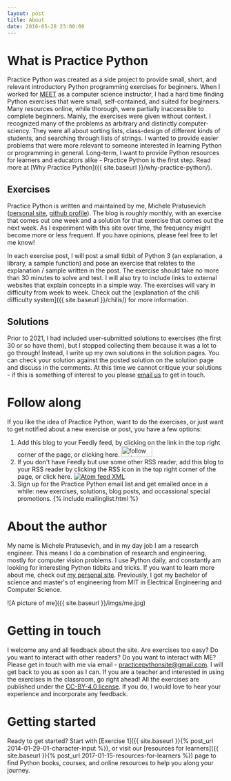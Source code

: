 ```yaml
---
layout: post
title: About
date: 2016-05-28 23:00:00
---
```


# What is Practice Python

Practice Python was created as a side project to provide small, short, and relevant introductory Python programming exercises for beginners. When I worked for [MEET](http://meet.mit.edu/) as a computer science instructor, I had a hard time finding Python exercises that were small, self-contained, and suited for beginners. Many resources online, while thorough, were partially inaccessible to complete beginners. Mainly, the exercises were given without context. I recognized many of the problems as arbitrary and distinctly computer-sciency. They were all about sorting lists, class-design of different kinds of students, and searching through lists of strings. I wanted to provide easier problems that were more relevant to someone interested in learning Python or programming in general. Long-term, I want to provide Python resources for learners and educators alike - Practice Python is the first step. Read more at [Why Practice Python]({{ site.baseurl }}/why-practice-python/).

## Exercises

Practice Python is written and maintained by me, Michele Pratusevich ([personal site](http://mprat.org), [github profile](http://github.com/mprat)). The blog is roughly monthly, with an exercise that comes out one week and a solution for that exercise that comes out the next week. As I experiment with this site over time, the frequency might become more or less frequent. If you have opinions, please feel free to let me know!

In each exercise post, I will post a small tidbit of Python 3 (an explanation, a library, a sample function) and pose an exercise that relates to the explanation / sample written in the post. The exercise should take no more than 30 minutes to solve and test. I will also try to include links to external websites that explain concepts in a simple way. The exercises will vary in difficulty from week to week. Check out the [explanation of the chili difficulty system]({{ site.baseurl }}/chilis/) for more information.

## Solutions

Prior to 2021, I had included user-submitted solutions to exercises (the first 30 or so have them), but I stopped collecting them because it was a lot to go through! Instead, I write up my own solutions in the solution pages. You can check your solution against the posted solution on the solution page and discuss in the comments. At this time we cannot critique your solutions - if this is something of interest to you please <a href="mailto:practicepythonsite@gmail.com">email us</a> to get in touch.

# Follow along

If you like the idea of Practice Python, want to do the exercises, or just want to get notified about a new exercise or post, you have a few options:

1. Add this blog to your Feedly feed, by clicking on the link in the top right corner of the page, or clicking here. <a href='http://cloud.feedly.com/#subscription%2Ffeed%2Fhttps%3A%2F%2Fpracticepython.org%2Fatom.xml' target='blank'><img id='feedlyFollow' src='https://s3.feedly.com/img/follows/feedly-follow-rectangle-volume-medium_2x.png' alt='follow us in feedly' width='71' height='25'></a>
2. If you don't have Feedly but use some other RSS reader, add this blog to your RSS reader by clicking the RSS icon in the top right corner of the page, or click here. <a href="{{ site.production_url }}/atom.xml" target="_blank"><img class="logo-small-height" src="{{ site.baseurl }}/assets/img/rss_img.png" alt="Atom feed XML"></a>
3. Sign up for the Practice Python email list and get emailed once in a while: new exercises, solutions, blog posts, and occassional special promotions. 
{% include mailinglist.html %}

# About the author

My name is Michele Pratusevich, and in my day job I am a research engineer. This means I do a combination of research and engineering, mostly for computer vision problems. I use Python daily, and constantly am looking for interesting Python tidbits and tricks. If you want to learn more about me, check out [my personal site](https://mprat.org). Previously, I got my bachelor of science and master's of engineering from MIT in Electrical Engineering and Computer Science. 

![A picture of me]({{ site.baseurl }}/imgs/me.jpg)

# Getting in touch

I welcome any and all feedback about the site. Are exercises too easy? Do you want to interact with other readers? Do you want to interact with ME? Please get in touch with me via email - <a href="mailto:practicepythonsite@gmail.com">practicepythonsite@gmail.com</a>. I will get back to you as soon as I can. If you are a teacher and interested in using the exercises in the classroom, go right ahead! All the exercises are published under the [CC-BY-4.0 license](https://creativecommons.org/licenses/by/4.0/). If you do, I would love to hear your experience and incorporate any feedback.

# Getting started

Ready to get started? Start with [Exercise 1]({{ site.baseurl }}{% post_url 2014-01-29-01-character-input %}), or visit our [resources for learners]({{ site.baseurl }}{% post_url 2017-01-15-resources-for-learners %}) page to find Python books, courses, and online resources to help you along your journey.

